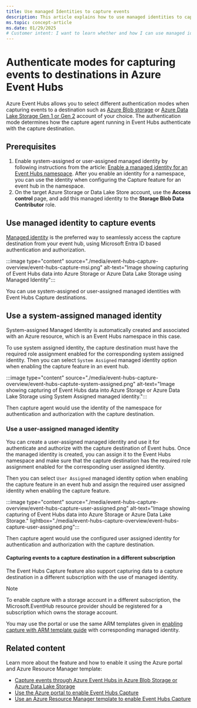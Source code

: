 ```yaml
---
title: Use managed Identities to capture events
description: This article explains how to use managed identities to capture events to a destination such as Azure Blob Storage and Azure Data Lake Storage. 
ms.topic: concept-article
ms.date: 01/29/2025
# Customer intent: I want to learn whether and how I can use managed identity of a namespace to capture events to an Azure Storage or Data Lake Store. 
---
```



# Authenticate modes for capturing events to destinations in Azure Event Hubs

Azure Event Hubs allows you to select different authentication modes when capturing events to a destination such as [Azure Blob storage](https://azure.microsoft.com/services/storage/blobs/) or [Azure Data Lake Storage Gen 1 or Gen 2](https://azure.microsoft.com/services/data-lake-store/) account of your choice. The authentication mode determines how the capture agent running in Event Hubs authenticate with the capture destination. 

## Prerequisites

1. Enable system-assigned or user-assigned managed identity by following instructions from the article: [Enable a managed identity for an Event Hubs namespace](enable-managed-identity.md). After you enable an identity for a namespace, you can use the identity when configuring the Capture feature for an event hub in the namespace.  
1. On the target Azure Storage or Data Lake Store account, use the **Access control** page, and add this managed identity to the **Storage Blob Data Contributor** role. 

## Use managed identity to capture events

[Managed identity](../active-directory/managed-identities-azure-resources/overview.md) is the preferred way to seamlessly access the capture destination from your event hub, using Microsoft Entra ID based authentication and authorization.

:::image type="content" source="./media/event-hubs-capture-overview/event-hubs-capture-msi.png" alt-text="Image showing capturing of Event Hubs data into Azure Storage or Azure Data Lake Storage using Managed Identity":::

You can use system-assigned or user-assigned managed identities with Event Hubs Capture destinations.

## Use a system-assigned managed identity
System-assigned Managed Identity is automatically created and associated with an Azure resource, which is an Event Hubs namespace in this case. 

To use system assigned identity, the capture destination must have the required role assignment enabled for the corresponding system assigned identity. 
Then you can select `System Assigned` managed identity option when enabling the capture feature in an event hub.

:::image type="content" source="./media/event-hubs-capture-overview/event-hubs-captute-system-assigned.png" alt-text="Image showing capturing of Event Hubs data into Azure Storage or Azure Data Lake Storage using System Assigned managed identity.":::

Then capture agent would use the identity of the namespace for authentication and authorization with the capture destination. 

### Use a user-assigned managed identity
You can create a user-assigned managed identity and use it for authenticate and authorize with the capture destination of Event hubs. Once the managed identity is created, you can assign it to the Event Hubs namespace and make sure that the capture destination has the required role assignment enabled for the corresponding user assigned identity. 

Then you can select `User Assigned` managed identity option when enabling the capture feature in an event hub and assign the required user assigned identity when enabling the capture feature. 


:::image type="content" source="./media/event-hubs-capture-overview/event-hubs-capture-user-assigned.png" alt-text="Image showing capturing of Event Hubs data into Azure Storage or Azure Data Lake Storage." lightbox="./media/event-hubs-capture-overview/event-hubs-capture-user-assigned.png":::

 Then capture agent would use the configured user assigned identity for authentication and authorization with the capture destination. 


#### Capturing events to a capture destination in a different subscription 
The Event Hubs Capture feature also support capturing data to a capture destination in a different subscription with the use of managed identity.

> [!NOTE]
> To enable capture with a storage account in a different subscription, the Microsoft.EventHub resource provider should be registered for a subscription which owns the storage account.
>

You may use the portal or use the same ARM templates given in [enabling capture with ARM template guide](./event-hubs-resource-manager-namespace-event-hub-enable-capture.md) with corresponding managed identity.

## Related content

Learn more about the feature and how to enable it using the Azure portal and Azure Resource Manager template:

- [Capture events through Azure Event Hubs in Azure Blob Storage or Azure Data Lake Storage](event-hubs-capture-overview.md)
- [Use the Azure portal to enable Event Hubs Capture](event-hubs-capture-enable-through-portal.md)
- [Use an Azure Resource Manager template to enable Event Hubs Capture](event-hubs-resource-manager-namespace-event-hub-enable-capture.md)
